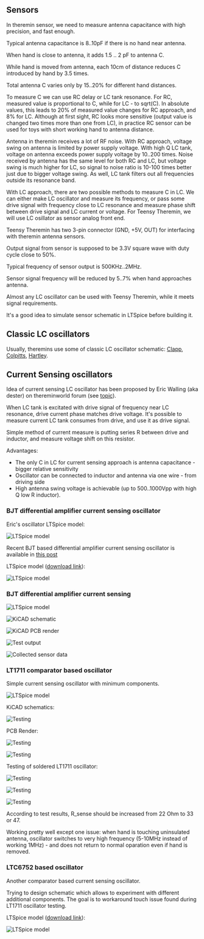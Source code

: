 ## Sensors

In theremin sensor, we need to measure antenna capacitance with high precision, and fast enough.

Typical antenna capacitance is 8..10pF if there is no hand near antenna.

When hand is close to antenna, it adds 1.5 .. 2 pF to antenna C.

While hand is moved from antenna, each 10cm of distance reduces C introduced by hand by 3.5 times.

Total antenna C varies only by 15..20% for different hand distances.

To measure C we can use RC delay or LC tank resonance. For RC, measured value is proportional to C, while for LC - to sqrt(C). In absolute values, this leads to 20% of measured value changes for RC approach, and 8% for LC.
Although at first sight, RC looks more sensitive (output value is changed two times more than one from LC), in practice RC sensor can be used for toys with short working hand to antenna distance.

Antenna in theremin receives a lot of RF noise. With RC approach, voltage swing on antenna is limited by power supply voltage. With high Q LC tank, voltage on antenna exceeds power supply voltage by 10..200 times.
Noise received by antenna has the same level for both RC and LC, but voltage swing is much higher for LC, so signal to noise ratio is 10-100 times better just due to bigger voltage swing.
As well, LC tank filters out all frequencies outside its resonance band.

With LC approach, there are two possible methods to measure C in LC. We can either make LC oscillator and measure its frequency, or pass some drive signal with frequency close to LC resonance and measure phase shift between drive signal and LC current or voltage.
For Teensy Theremin, we will use LC osillator as sensor analog front end.

Teensy Theremin has two 3-pin connector (GND, +5V, OUT) for interfacing with theremin antenna sensors.

Output signal from sensor is supposed to be 3.3V square wave with duty cycle close to 50%.

Typical frequency of sensor output is 500KHz..2MHz.

Sensor signal frequency will be reduced by 5..7% when hand approaches antenna.

Almost any LC oscillator can be used with Teensy Theremin, while it meets signal requirements.

It's a good idea to simulate sensor schematic in LTSpice before building it.

## Classic LC oscillators

Usually, theremins use some of classic LC oscillator schematic: [Clapp](https://en.wikipedia.org/wiki/Clapp_oscillator), [Colpitts](https://en.wikipedia.org/wiki/Colpitts_oscillator), [Hartley](https://en.wikipedia.org/wiki/Clapp_oscillator).



## Current Sensing oscillators

Idea of current sensing LC oscillator has been proposed by Eric Walling (aka dester) on thereminworld forum (see [topic](http://thereminworld.com/Forums/T/33275/armstrong-hartley-colpitts-clapp-wallin)).

When LC tank is excitated with drive signal of frequency near LC resonance, drive current phase matches drive voltage. It's possible to measure current LC tank consumes from drive, and use it as drive signal.

Simple method of current measure is putting series R between drive and inductor, and measure voltage shift on this resistor.



Advantages:

* The only C in LC for current sensing approach is antenna capacitance - bigger relative sensitivity
* Oscillator can be connected to inductor and antenna via one wire - from driving side
* High antenna swing voltage is achievable (up to 500..1000Vpp with high Q low R inductor).

### BJT differential amplifier current sensing oscillator

Eric's oscillator LTSpice model:

![LTSpice model](/images/ltspice/differential_osc_2020-10-19.jpg)

Recent BJT based differential amplifier current sensing oscillator is available in [this post](http://thereminworld.com/forums/T/30562?post=221201#221201)

LTSpice model ([download link](https://github.com/teensytheremin/theremin/raw/main/schematics/ltspice/dewster_diff_osc_8xistor_2021-08-24.asc)):

![LTSpice model](/images/ltspice/current_sensing_bjt_dewster_2021_08_24_ltspice_model.png)


### BJT differential amplifier current sensing

![LTSpice model](images/ltspice/current_sensing_oscillator_npn_v3_ltspice_model.png)

![KiCAD schematic](images/schematic/current_sensing_oscillator_npn_v3_kicad_schematic.png)

![KiCAD PCB render](images/boards/current_sensing_oscillator_npn_v3_kicad_render.png)

![Test output](images/boards/current_sensing_oscillator_npn_v2_board_test_output.jpg)

![Collected sensor data](images/boards/current_sensing_oscillator_npn_v3_4mh_filter_log.png)


### LT1711 comparator based oscillator

Simple current sensing oscillator with minimum components.

![LTSpice model](/images/ltspice/current_sensing_oscillator_comparator_simple.png)

KiCAD schematics:

![Testing](images/schematic/current_sensing_oscillator_singleended_lt1711_pcb_kicad_schematic.png)

PCB Render:

![Testing](images/schematic/current_sensing_oscillator_singleended_lt1711_pcb_render_top.png)

![Testing](images/schematic/current_sensing_oscillator_singleended_lt1711_pcb_render_back.png)

Testing of soldered LT1711 oscillator:

![Testing](/images/boards/pipe_monster_teensy4_theremin_parts_lt1711_osc_test.jpg)

![Testing](images/boards/pipe_monster_teensy4_theremin_assembled.jpg)

![Testing](images/boards/pipe_monster_teensy4_theremin_assembled_with_box.jpg)

According to test results, R_sense should be increased from 22 Ohm to 33 or 47.

Working pretty well except one issue: when hand is touching uninsulated antenna, oscillator switches to very high frequency (5-10MHz instead of working 1MHz) - and does not return to normal oparation even if hand is removed.



### LTC6752 based oscillator

Another comparator based current sensing oscillator.

Trying to design schematic which allows to experiment with different additional components. The goal is to workaround touch issue found during LT1711 oscillator testing.

LTSpice model ([download link](https://github.com/teensytheremin/theremin/raw/main/schematics/ltspice/2021_comparator_ltc6752_current_sensing_01.asc)):

![LTSpice model](/images/ltspice/current_sensing_oscillator_ltc6752_ltspice_model.png)

                                                                                                                                                    	
